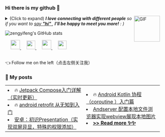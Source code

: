 ### Hi there is my github 👋

<img align="right" alt="GIF" src="https://media.giphy.com/media/LnQjpWaON8nhr21vNW/giphy.gif" width="84" title="Say HI"> <details><summary>(Click to expand) <em><b>I love connecting with different people</b> so if you want to <a href="https://github.com/zyf-good/zyf-good/issues/new" >say <b>"hi" </b></a>, <b>I'll be happy to meet you more!</b> : )</em></summary>


- 👨‍💻 I am an Android development engineer and I enjoy exploring new technologies like Jetpack Compose
- 🏘️ I work in Chengdu
- ❤️ I like eating 🍉, raising 🐓, playing 🏓, sleeping in 🛌 and game like APEX.
- 💬 Be free to ask me about anything [here](https://github.com/zyf-good/zyf-good/issues).

#### Here is my contact information

 - WeChat： wxid_0pjn86sdef0a22
 - QQ 834917014
 - phone +86 18716282661

---

</details>

![zengyifeng's GitHub stats](https://github-readme-stats.vercel.app/api?username=zyf-good&show_icons=true)

<p align="center">
 
  &emsp;
  <a href="https://blog.csdn.net/shop_and_sleep" target="_blank" alt="CSDN" title="CSDN">
    <img src="https://img.icons8.com/material/48/000000/csdn.png" width="30px"/>
  </a>
  &emsp;
  <a href="https://www.zhihu.com/people/ceng-yifeng-89" target="_blank" alt="Zhihu" title="Zhihu">
    <img src="https://img.icons8.com/material-two-tone/50/000000/zhihu.png" width="28px"/>
  </a>
  &emsp;
  <a href="https://space.bilibili.com/489625492?spm_id_from=333.1007.0.0" target="_blank" alt="Bilibili" title="Bilibili">
    <img src="https://user-images.githubusercontent.com/29084184/166415345-91925d37-c66f-448f-8d75-c8355fe0b692.png" width="30px"/>
  </a>
   &emsp;
  <a href= "https://zyf-good.github.io/" target="_blank" alt="Instagram" title="Instagram">
    <img src="https://img.icons8.com/ios-glyphs/256/000000/instagram-new.svg" width="28px"/>
  </a>
</p>

<h2></h2>

👈 Follow me on the left（点击左侧关注我）

### 📝 My posts



<table><tbody>
<tr>
  <td>
  <li> 🔥 <a href="https://blog.csdn.net/shop_and_sleep/article/details/124569994?spm=1001.2014.3001.5502">Jetpack Compose入门详解（实时更新）</a></li> 
  <li> 🔥 <a href="https://blog.csdn.net/shop_and_sleep/article/details/123526236"> android retrofit 从无知到入门</a></li>
  <li> <a href="https://blog.csdn.net/shop_and_sleep/article/details/120899825"> 安卓：初识Presentation（实现双屏异显，特殊的权限添加）️️</a></li>
  </td>
  <td>
   <li> 🔥 <a href="https://blog.csdn.net/shop_and_sleep/article/details/123708248">  Android Kotlin 协程（coroutine ）入门篇  </a></li>
   <li> <a href="https://blog.csdn.net/shop_and_sleep/article/details/123347131">Andserver 配置本地文件浏览器实现webview展现本地图片</a></li>
  <li> <a href="https://blog.csdn.net/shop_and_sleep?type=blog" target="_blank"><b> >> Read more ✨✨ </b></a> </li>
  </td>
</tr>
